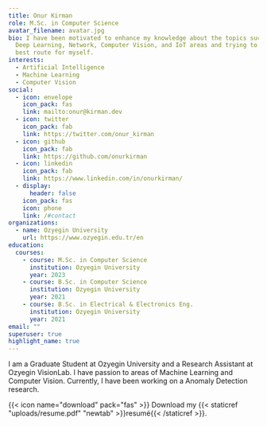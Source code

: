 ```yaml
---
title: Onur Kirman
role: M.Sc. in Computer Science
avatar_filename: avatar.jpg
bio: I have been motivated to enhance my knowledge about the topics such as; AI,
  Deep Learning, Network, Computer Vision, and IoT areas and trying to find the
  best route for myself.
interests:
  - Artificial Intelligence
  - Machine Learning
  - Computer Vision
social:
  - icon: envelope
    icon_pack: fas
    link: mailto:onur@kirman.dev
  - icon: twitter
    icon_pack: fab
    link: https://twitter.com/onur_kirman
  - icon: github
    icon_pack: fab
    link: https://github.com/onurkirman
  - icon: linkedin
    icon_pack: fab
    link: https://www.linkedin.com/in/onurkirman/
  - display:
      header: false
    icon_pack: fas
    icon: phone
    link: /#contact
organizations:
  - name: Ozyegin University
    url: https://www.ozyegin.edu.tr/en
education:
  courses:
    - course: M.Sc. in Computer Science
      institution: Ozyegin University
      year: 2023
    - course: B.Sc. in Computer Science
      institution: Ozyegin University
      year: 2021
    - course: B.Sc. in Electrical & Electronics Eng.
      institution: Ozyegin University
      year: 2021
email: ""
superuser: true
highlight_name: true
---
```

I am a Graduate Student at Ozyegin University and a Research Assistant at Ozyegin VisionLab. I have passion to areas of Machine Learning and Computer Vision. Currently, I have been working on a Anomaly Detection research.

{{< icon name="download" pack="fas" >}} Download my {{< staticref "uploads/resume.pdf" "newtab" >}}resumé{{< /staticref >}}. 
<!-- {{< cta cta_text="resumé" cta_link="uploads/resume.pdf" cta_new_tab="true" >}} -->
